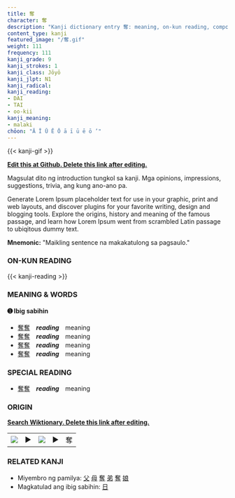 ```yaml
---
title: 奪
character: 奪
description: "Kanji dictionary entry 奪: meaning, on-kun reading, compounds, origin, related kanji"
content_type: kanji
featured_image: "/奪.gif"
weight: 111
frequency: 111
kanji_grade: 9
kanji_strokes: 1
kanji_class: Jōyō
kanji_jlpt: N1
kanji_radical: 
kanji_reading: 
- DAI
- TAI
- oo-kii
kanji_meaning:
- malaki
chōon: "Ā Ī Ū Ē Ō ā ī ū ē ō ’"
---
```

[//]: # (Don't edit the line below. Kanji animated GIF code is automatically generated.)
{{< kanji-gif >}}

[//]: # (Edit below this line.)

**[Edit this at Github. Delete this link after editing.](https://github.com/tim0g/tim/tree/main/content/kanji/奪/index.md)**

Magsulat dito ng introduction tungkol sa kanji. Mga opinions, impressions, suggestions, trivia, ang kung ano-ano pa.

Generate Lorem Ipsum placeholder text for use in your graphic, print and web layouts, and discover plugins for your favorite writing, design and blogging tools. Explore the origins, history and meaning of the famous passage, and learn how Lorem Ipsum went from scrambled Latin passage to ubiqitous dummy text.
 
**Mnemonic:** "Maikling sentence na makakatulong sa pagsaulo."

### ON-KUN READING

[//]: # (Don't edit the line below. ON-KUN READING code is automatically generated.)
{{< kanji-reading >}}

### MEANING & WORDS

#### ➊ **Ibig sabihin**
  - [奪](../奪)[奪](../奪)　***reading***　meaning
  - [奪](../奪)[奪](../奪)　***reading***　meaning
  - [奪](../奪)[奪](../奪)　***reading***　meaning
  - [奪](../奪)[奪](../奪)　***reading***　meaning

### SPECIAL READING
  - [奪](../奪)[奪](../奪)　***reading***　meaning

### ORIGIN

**[Search Wiktionary. Delete this link after editing.](https://wiktionary.org/wiki/奪)**
<table class="kanji-table"><tr><td>
<img src="60px-奪-bronze.svg.png">
</td><td>▶</td><td>
<img src="60px-奪-oracle.svg.png">
</td><td>▶</td>
<td class="kanji-origin">奪</td>
</tr></table>

### RELATED KANJI
- Miyembro ng pamilya: [父](../父) [母](../母) [奪](../奪) [弟](../弟) [奪](../奪) [娘](../娘)
- Magkatulad ang ibig sabihin: [日](../日)
